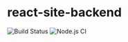 # react-site-backend

![Build Status](https://travis-ci.com/issackj1/react-site-backend.svg?branch=master)
![Node.js CI](https://github.com/issackj1/react-site-backend/workflows/Node.js%20CI/badge.svg)
